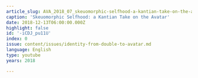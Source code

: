 ```yaml
---
article_slug: AVA_2018_07_skeuomorphic-selfhood-a-kantian-take-on-the-avatar
caption: 'Skeuomorphic Selfhood: a Kantian Take on the Avatar'
date: 2018-12-13T06:00:00.000Z
highlight: false
id: '-iCDJ_pu11U'
index: 0
issue: content/issues/identity-from-double-to-avatar.md
language: English
type: youtube
years: 2018

---
```

